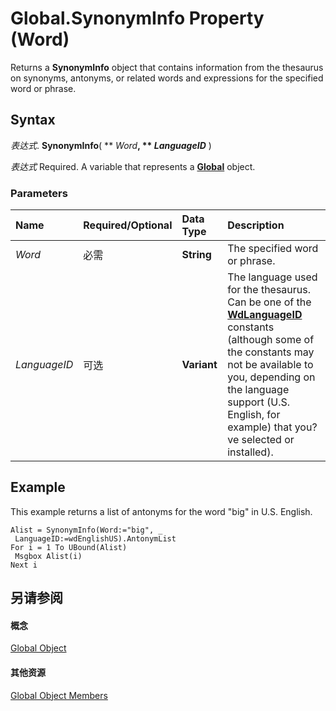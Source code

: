 
# Global.SynonymInfo Property (Word)

Returns a  **SynonymInfo** object that contains information from the thesaurus on synonyms, antonyms, or related words and expressions for the specified word or phrase.


## Syntax

 _表达式_. **SynonymInfo**( ** _Word_**, ** _LanguageID_** )

 _表达式_ Required. A variable that represents a **[Global](b91e7459-08d5-ea8c-42e0-f7b9bfd1a72c.md)** object.


### Parameters



|**Name**|**Required/Optional**|**Data Type**|**Description**|
|:-----|:-----|:-----|:-----|
| _Word_|必需|**String**|The specified word or phrase.|
| _LanguageID_|可选|**Variant**|The language used for the thesaurus. Can be one of the  **[WdLanguageID](9b3ef147-95f3-0eb6-db0c-0166fe7d2da2.md)** constants (although some of the constants may not be available to you, depending on the language support (U.S. English, for example) that you?ve selected or installed).|

## Example

This example returns a list of antonyms for the word "big" in U.S. English.


```
Alist = SynonymInfo(Word:="big", _ 
 LanguageID:=wdEnglishUS).AntonymList 
For i = 1 To UBound(Alist) 
 Msgbox Alist(i) 
Next i
```


## 另请参阅


#### 概念


[Global Object](b91e7459-08d5-ea8c-42e0-f7b9bfd1a72c.md)
#### 其他资源


[Global Object Members](http://msdn.microsoft.com/library/35050f7b-bc46-4795-ec17-f68e263c8af0%28Office.15%29.aspx)